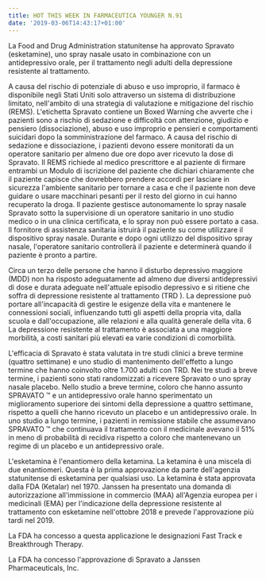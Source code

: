 ```yaml
---
title: HOT THIS WEEK IN FARMACEUTICA YOUNGER N.91
date: '2019-03-06T14:43:17+01:00'
---
```

La Food and Drug Administration statunitense ha approvato Spravato (esketamine), uno spray nasale usato in combinazione con un antidepressivo orale, per il trattamento negli adulti della depressione resistente al trattamento. 

A causa del rischio di potenziale di abuso e uso improprio, il farmaco è disponibile negli Stati Uniti solo attraverso un sistema di distribuzione limitato, nell'ambito di una strategia di valutazione e mitigazione del rischio (REMS). L'etichetta Spravato contiene un Boxed Warning che avverte che i pazienti sono a rischio di sedazione e difficoltà con attenzione, giudizio e pensiero (dissociazione), abuso e uso improprio e pensieri e comportamenti suicidari dopo la somministrazione del farmaco. A causa del rischio di sedazione e dissociazione, i pazienti devono essere monitorati da un operatore sanitario per almeno due ore dopo aver ricevuto la dose di Spravato. Il REMS richiede al medico prescrittore e al paziente di firmare entrambi un Modulo di iscrizione del paziente che dichiari chiaramente che il paziente capisce che dovrebbero prendere accordi per lasciare in sicurezza l'ambiente sanitario per tornare a casa e che il paziente non deve guidare o usare macchinari pesanti per il resto del giorno in cui hanno recuperato la droga. Il paziente gestisce autonomamente lo spray nasale Spravato sotto la supervisione di un operatore sanitario in uno studio medico o in una clinica certificata, e lo spray non può essere portato a casa. Il fornitore di assistenza sanitaria istruirà il paziente su come utilizzare il dispositivo spray nasale. Durante e dopo ogni utilizzo del dispositivo spray nasale, l'operatore sanitario controllerà il paziente e determinerà quando il paziente è pronto a partire.

Circa un terzo delle persone che hanno il disturbo depressivo maggiore (MDD) non ha risposto adeguatamente ad almeno due diversi antidepressivi di dose e durata adeguate nell'attuale episodio depressivo e si ritiene che soffra di depressione resistente al trattamento (TRD ). La depressione può portare all'incapacità di gestire le esigenze della vita e mantenere le connessioni sociali, influenzando tutti gli aspetti della propria vita, dalla scuola e dall'occupazione, alle relazioni e alla qualità generale della vita. 6 La depressione resistente al trattamento è associata a una maggiore morbilità, a costi sanitari più elevati ea varie condizioni di comorbilità. 

L'efficacia di Spravato è stata valutata in tre studi clinici a breve termine (quattro settimane) e uno studio di mantenimento dell'effetto a lungo termine che hanno coinvolto oltre 1.700 adulti con TRD. Nei tre studi a breve termine, i pazienti sono stati randomizzati a ricevere Spravato o uno spray nasale placebo. Nello studio a breve termine, coloro che hanno assunto SPRAVATO ™ e un antidepressivo orale hanno sperimentato un miglioramento superiore dei sintomi della depressione a quattro settimane, rispetto a quelli che hanno ricevuto un placebo e un antidepressivo orale. In uno studio a lungo termine, i pazienti in remissione stabile che assumevano SPRAVATO ™ che continuava il trattamento con il medicinale avevano il 51% in meno di probabilità di recidiva rispetto a coloro che mantenevano un regime di un placebo e un antidepressivo orale. 

L'esketamina è l'enantiomero della ketamina. La ketamina è una miscela di due enantiomeri. Questa è la prima approvazione da parte dell'agenzia statunitense di esketamina per qualsiasi uso. La ketamina è stata approvata dalla FDA (Ketalar) nel 1970.
 Janssen ha presentato una domanda di autorizzazione all'immissione in commercio (MAA) all'Agenzia europea per i medicinali (EMA) per l'indicazione della depressione resistente al trattamento con esketamine nell'ottobre 2018 e prevede l'approvazione più tardi nel 2019.

La FDA ha concesso a questa applicazione le designazioni Fast Track e Breakthrough Therapy.

La FDA ha concesso l'approvazione di Spravato a Janssen Pharmaceuticals, Inc.
